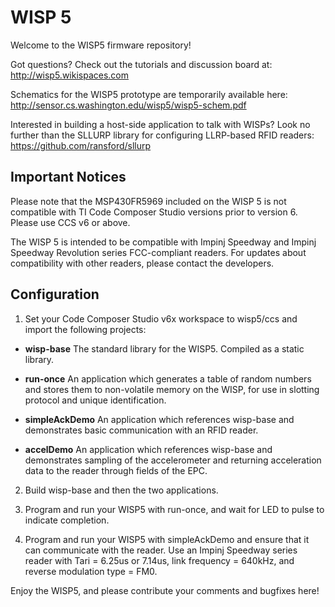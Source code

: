 WISP 5
====

Welcome to the WISP5 firmware repository!

Got questions? Check out the tutorials and discussion board at: http://wisp5.wikispaces.com

Schematics for the WISP5 prototype are temporarily available here: 
http://sensor.cs.washington.edu/wisp5/wisp5-schem.pdf

Interested in building a host-side application to talk with WISPs? Look no further than the SLLURP library for configuring LLRP-based RFID readers:
https://github.com/ransford/sllurp

Important Notices
----
Please note that the MSP430FR5969 included on the WISP 5 is not compatible with TI Code Composer Studio versions prior to version 6. Please use CCS v6 or above.

The WISP 5 is intended to be compatible with Impinj Speedway and Impinj Speedway Revolution series FCC-compliant readers. For updates about compatibility with other readers, please contact the developers.

Configuration
----
1. Set your Code Composer Studio v6x workspace to wisp5/ccs and import the following projects:

 * **wisp-base** The standard library for the WISP5. Compiled as a static library.
 * **run-once** An application which generates a table of random numbers and stores them to non-volatile memory on the WISP, for use in slotting protocol and unique identification.

 * **simpleAckDemo** An application which references wisp-base and demonstrates basic communication with an RFID reader.

 * **accelDemo** An application which references wisp-base and demonstrates sampling of the accelerometer and returning acceleration data to the reader through fields of the EPC.

2. Build wisp-base and then the two applications.

3. Program and run your WISP5 with run-once, and wait for LED to pulse to indicate completion.

4. Program and run your WISP5 with simpleAckDemo and ensure that it can communicate with the reader. Use an Impinj Speedway series reader with Tari = 6.25us or 7.14us, link frequency = 640kHz, and reverse modulation type = FM0.

Enjoy the WISP5, and please contribute your comments and bugfixes here!


